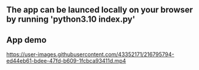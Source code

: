 ## The app can be launced locally on your browser by running 'python3.10 index.py'

## App demo
https://user-images.githubusercontent.com/43352171/216795794-ed44eb61-bdee-47fd-b609-1fcbca93411d.mp4

